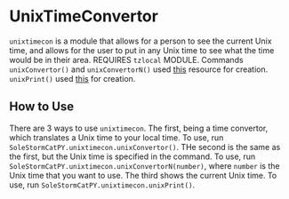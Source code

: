 # UnixTimeConvertor
`unixtimecon` is a module that allows for a person to see the current Unix time, and allows for the user to put in any Unix time to see what the time would be in their area. REQUIRES `tzlocal` MODULE.
 Commands `unixConvertor()` and `unixConvertorN()` used [this](https://stackoverflow.com/a/40769643) 
 resource for creation. `unixPrint()` used [this](https://stackoverflow.com/a/75417916) for creation.
## How to Use
There are 3 ways to use `unixtimecon`.
The first, being a time convertor, which translates a Unix time to your local time. To use, run `SoleStormCatPY.unixtimecon.unixConvertor()`. THe second is the same as the first, but the Unix time is specified in the command. To use, run `SoleStormCatPY.unixtimecon.unixConvertorN(number)`, where `number` is the Unix time that you want to use. The third shows the current Unix time. To use, run `SoleStormCatPY.unixtimecon.unixPrint()`.